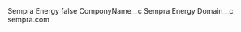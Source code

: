 <?xml version="1.0" encoding="UTF-8"?>
<CustomMetadata xmlns="http://soap.sforce.com/2006/04/metadata" xmlns:xsi="http://www.w3.org/2001/XMLSchema-instance" xmlns:xsd="http://www.w3.org/2001/XMLSchema">
    <label>Sempra Energy</label>
    <protected>false</protected>
    <values>
        <field>ComponyName__c</field>
        <value xsi:type="xsd:string">Sempra Energy</value>
    </values>
    <values>
        <field>Domain__c</field>
        <value xsi:type="xsd:string">sempra.com</value>
    </values>
</CustomMetadata>
